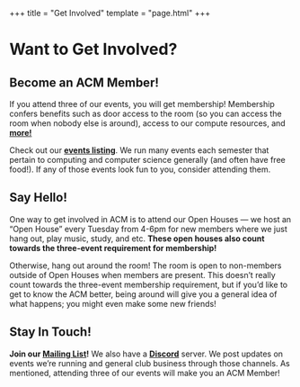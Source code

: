 +++
title = "Get Involved"
template = "page.html"
+++

Want to Get Involved?
============

Become an ACM Member!
--------------------

If you attend three of our events, you will get membership! Membership confers benefits such as door access to the room (so you can access the room when nobody else is around), access to our compute resources, and **[more!](https://acm.umn.edu/room/#membership-benefits)** 

Check out our **[events listing](https://acm.umn.edu/events/)**. We run many events each semester that pertain to computing and computer science generally (and often have free food!). If any of those events look fun to you, consider attending them. 

Say Hello!
----------

One way to get involved in ACM is to attend our Open Houses — we host an “Open House” every Tuesday from 4-6pm for new members where we just hang out, play music, study, and etc. **These open houses also count towards the three-event requirement for membership!**

Otherwise, hang out around the room! The room is open to non-members outside of Open Houses when members are present. This doesn’t really count towards the three-event membership requirement, but if you’d like to get to know the ACM better, being around will give you a general idea of what happens; you might even make some new friends!


Stay In Touch!
-------------

**Join our [Mailing List](https://z.umn.edu/acmnews)!** We also have a **[Discord](/discord)** server. We post updates on events we’re running and general club business through those channels. As mentioned, attending three of our events will make you an ACM Member!
